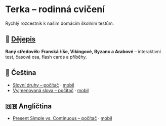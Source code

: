 # Terka – rodinná cvičení

Rychlý rozcestník k našim domácím školním testům.

## 📜 [Dějepis](https://padak.github.io/dejepis/)
**Raný středověk: Franská říše, Vikingové, Byzanc a Arabové** – interaktivní test, časová osa, flash cards a příběhy.

## 📝 Čeština
- [Slovní druhy – počítač](https://padak.github.io/cj/slovni-druhy-test.html) · [mobil](https://padak.github.io/cj/slovni-druhy-test-mobil.html)
- [Vyjmenovaná slova – počítač](https://padak.github.io/cj/vyjmenovana-slova-test.html) · [mobil](https://padak.github.io/cj/vyjmenovana-slova-test-mobil.html)

## 🇬🇧 Angličtina
- [Present Simple vs. Continuous – počítač](https://padak.github.io/en/english-tenses-practice.html) · [mobil](https://padak.github.io/en/english-tenses-practice-mobile.html)
